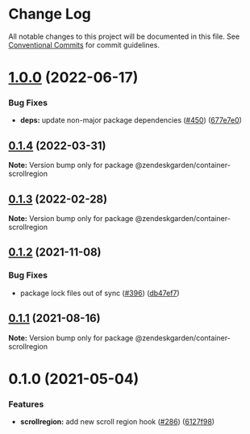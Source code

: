 # Change Log

All notable changes to this project will be documented in this file.
See [Conventional Commits](https://conventionalcommits.org) for commit guidelines.

# [1.0.0](https://github.com/zendeskgarden/react-containers/compare/@zendeskgarden/container-scrollregion@0.1.4...@zendeskgarden/container-scrollregion@1.0.0) (2022-06-17)


### Bug Fixes

* **deps:** update non-major package dependencies ([#450](https://github.com/zendeskgarden/react-containers/issues/450)) ([677e7e0](https://github.com/zendeskgarden/react-containers/commit/677e7e02022da4c7c2acf8afc39020664cdcd0b9))





## [0.1.4](https://github.com/zendeskgarden/react-containers/compare/@zendeskgarden/container-scrollregion@0.1.3...@zendeskgarden/container-scrollregion@0.1.4) (2022-03-31)

**Note:** Version bump only for package @zendeskgarden/container-scrollregion





## [0.1.3](https://github.com/zendeskgarden/react-containers/compare/@zendeskgarden/container-scrollregion@0.1.2...@zendeskgarden/container-scrollregion@0.1.3) (2022-02-28)

**Note:** Version bump only for package @zendeskgarden/container-scrollregion





## [0.1.2](https://github.com/zendeskgarden/react-containers/compare/@zendeskgarden/container-scrollregion@0.1.1...@zendeskgarden/container-scrollregion@0.1.2) (2021-11-08)


### Bug Fixes

* package lock files out of sync ([#396](https://github.com/zendeskgarden/react-containers/issues/396)) ([db47ef7](https://github.com/zendeskgarden/react-containers/commit/db47ef7e099977a015b8d545bff8be74efc027be))





## [0.1.1](https://github.com/zendeskgarden/react-containers/compare/@zendeskgarden/container-scrollregion@0.1.0...@zendeskgarden/container-scrollregion@0.1.1) (2021-08-16)

**Note:** Version bump only for package @zendeskgarden/container-scrollregion





# 0.1.0 (2021-05-04)


### Features

* **scrollregion:** add new scroll region hook ([#286](https://github.com/zendeskgarden/react-containers/issues/286)) ([6127f98](https://github.com/zendeskgarden/react-containers/commit/6127f9839f994acdffdd531ca28b4856433db831))
